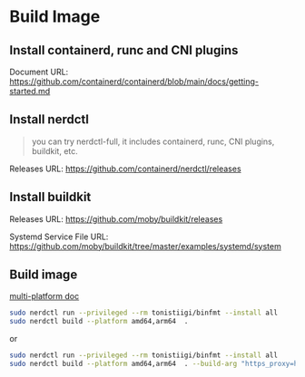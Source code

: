 # Build Image

## Install containerd, runc and CNI plugins

Document URL: https://github.com/containerd/containerd/blob/main/docs/getting-started.md

## Install nerdctl

> you can try nerdctl-full, it includes containerd, runc, CNI plugins, buildkit, etc.

Releases URL: https://github.com/containerd/nerdctl/releases


## Install buildkit

Releases URL: https://github.com/moby/buildkit/releases

Systemd Service File URL: https://github.com/moby/buildkit/tree/master/examples/systemd/system

## Build image

[multi-platform doc](https://github.com/containerd/nerdctl/blob/master/docs/multi-platform.md)

```bash
sudo nerdctl run --privileged --rm tonistiigi/binfmt --install all
sudo nerdctl build --platform amd64,arm64  .
```

or

```bash
sudo nerdctl run --privileged --rm tonistiigi/binfmt --install all
sudo nerdctl build --platform amd64,arm64  . --build-arg "https_proxy=http://your-proxy-addr"
```
